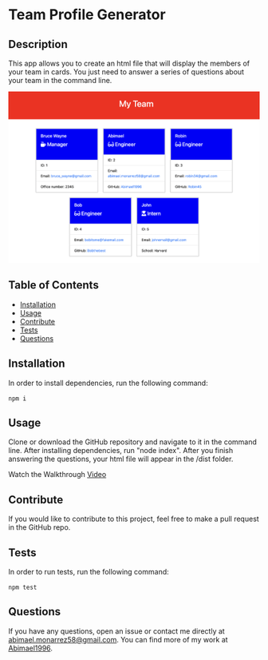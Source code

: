 # Team Profile Generator

## Description
    
This app allows you to create an html file that will display the members of your team in cards. You just need to answer a series of questions about your team in the command line.

![Site screenshot](images/project_screenshot.png)

## Table of Contents
    
- [Installation](#installation)
- [Usage](#usage)
- [Contribute](#contribute)
- [Tests](#tests)
- [Questions](#questions)
    
## Installation

In order to install dependencies, run the following command: 

    npm i
    
## Usage
    
Clone or download the GitHub repository and navigate to it in the command line. After installing dependencies, run "node index". After you finish answering the questions, your html file will appear in the /dist folder.

Watch the Walkthrough [Video](https://watch.screencastify.com/v/KS3AkSe6VUGnDhUhzicE)


## Contribute
    
If you would like to contribute to this project, feel free to make a pull request in the GitHub repo.
    
## Tests

In order to run tests, run the following command: 

    npm test

## Questions

If you have any questions, open an issue or contact me directly at abimael.monarrez58@gmail.com. You can find more of my work at [Abimael1996](https://github.com/Abimael1996).

